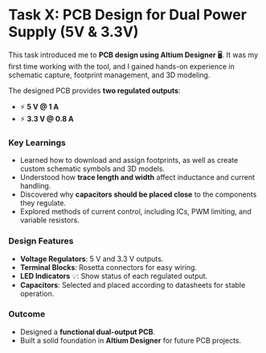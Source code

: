 # Task X: PCB Design for Dual Power Supply (5V & 3.3V)

This task introduced me to **PCB design using Altium Designer** 🖥️. It was my first time working with the tool, and I gained hands-on experience in schematic capture, footprint management, and 3D modeling.  

The designed PCB provides **two regulated outputs**:  
- ⚡ **5 V @ 1 A**  
- ⚡ **3.3 V @ 0.8 A**

### Key Learnings
- Learned how to download and assign footprints, as well as create custom schematic symbols and 3D models.  
- Understood how **trace length and width** affect inductance and current handling.  
- Discovered why **capacitors should be placed close** to the components they regulate.  
- Explored methods of current control, including ICs, PWM limiting, and variable resistors.  

### Design Features
- **Voltage Regulators**: 5 V and 3.3 V outputs.  
- **Terminal Blocks**: Rosetta connectors for easy wiring.  
- **LED Indicators** 💡: Show status of each regulated output.  
- **Capacitors**: Selected and placed according to datasheets for stable operation.  

### Outcome
- Designed a **functional dual-output PCB**.  
- Built a solid foundation in **Altium Designer** for future PCB projects.  
